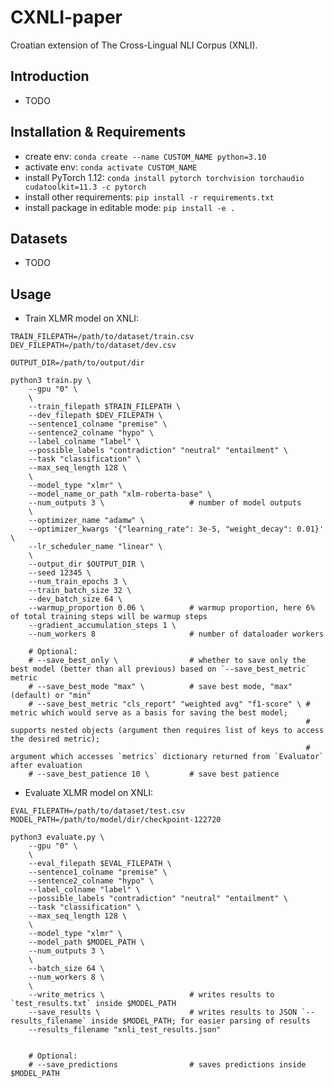 # CXNLI-paper

Croatian extension of The Cross-Lingual NLI Corpus (XNLI).
## Introduction
- TODO

## Installation & Requirements

- create env:
`conda create --name CUSTOM_NAME python=3.10`
- activate env:
`conda activate CUSTOM_NAME`
- install PyTorch 1.12:
`conda install pytorch torchvision torchaudio cudatoolkit=11.3 -c pytorch`
- install other requirements:
`pip install -r requirements.txt`
- install package in editable mode:
`pip install -e .`

## Datasets
- TODO

## Usage

- Train XLMR model on XNLI:
```
TRAIN_FILEPATH=/path/to/dataset/train.csv
DEV_FILEPATH=/path/to/dataset/dev.csv

OUTPUT_DIR=/path/to/output/dir

python3 train.py \
    --gpu "0" \
    \
    --train_filepath $TRAIN_FILEPATH \
    --dev_filepath $DEV_FILEPATH \
    --sentence1_colname "premise" \
    --sentence2_colname "hypo" \
    --label_colname "label" \
    --possible_labels "contradiction" "neutral" "entailment" \
    --task "classification" \
    --max_seq_length 128 \
    \
    --model_type "xlmr" \
    --model_name_or_path "xlm-roberta-base" \
    --num_outputs 3 \                   # number of model outputs
    \
    --optimizer_name "adamw" \
    --optimizer_kwargs '{"learning_rate": 3e-5, "weight_decay": 0.01}' \
    --lr_scheduler_name "linear" \
    \
    --output_dir $OUTPUT_DIR \
    --seed 12345 \
    --num_train_epochs 3 \
    --train_batch_size 32 \
    --dev_batch_size 64 \
    --warmup_proportion 0.06 \          # warmup proportion, here 6% of total training steps will be warmup steps
    --gradient_accumulation_steps 1 \
    --num_workers 8                     # number of dataloader workers

    # Optional:
    # --save_best_only \                # whether to save only the best model (better than all previous) based on `--save_best_metric` metric
    # --save_best_mode "max" \          # save best mode, "max" (default) or "min"
    # --save_best_metric "cls_report" "weighted avg" "f1-score" \ # metric which would serve as a basis for saving the best model;
                                                                  # supports nested objects (argument then requires list of keys to access the desired metric);
                                                                  # argument which accesses `metrics` dictionary returned from `Evaluator` after evaluation
    # --save_best_patience 10 \         # save best patience
```

- Evaluate XLMR model on XNLI:

```
EVAL_FILEPATH=/path/to/dataset/test.csv
MODEL_PATH=/path/to/model/dir/checkpoint-122720

python3 evaluate.py \
    --gpu "0" \
    \
    --eval_filepath $EVAL_FILEPATH \
    --sentence1_colname "premise" \
    --sentence2_colname "hypo" \
    --label_colname "label" \
    --possible_labels "contradiction" "neutral" "entailment" \
    --task "classification" \
    --max_seq_length 128 \
    \
    --model_type "xlmr" \
    --model_path $MODEL_PATH \
    --num_outputs 3 \
    \
    --batch_size 64 \
    --num_workers 8 \
    \
    --write_metrics \                   # writes results to `test_results.txt` inside $MODEL_PATH
    --save_results \                    # writes results to JSON `--results_filename` inside $MODEL_PATH; for easier parsing of results
    --results_filename "xnli_test_results.json"


    # Optional:
    # --save_predictions                # saves predictions inside $MODEL_PATH

```